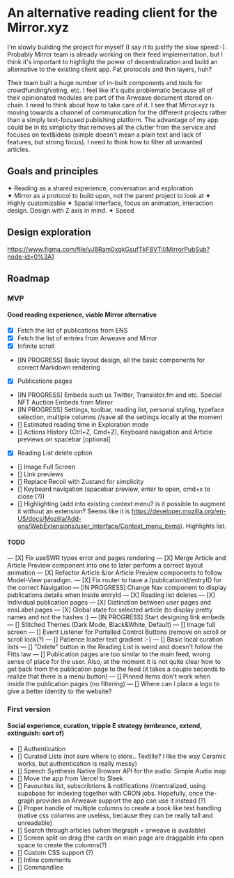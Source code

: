 # An alternative reading client for the Mirror.xyz

I'm slowly building the project for myself (I say it to justify the slow speed:-). Probably Mirror team is already working on their feed implementation, but I think it's important to highlight the power of decentralization and build an alternative to the existing client app. Fat protocols and thin layers, huh?

Their team built a huge number of in-built components and tools for crowdfunding/voting, etc. I feel like it's quite problematic because all of their opinionated modules are part of the Arweave document stored on-chain. I need to think about how to take care of it. I see that Mirror.xyz is moving towards a channel of communication for the different projects rather than a simply text-focused publishing platform. The advantage of my app could be in its simplicity that removes all the clutter from the service and focuses on text&ideas (simple doesn't mean a plain text and lack of features, but strong focus). I need to think how to filter all unwanted articles.

## Goals and principles

✦ Reading as a shared experience, conversation and exploration  
✦ Mirror as a protocol to build upon, not the
parent project to look at
✦ Highly customizable
✦ Spatial interface, focus on animation, interaction design. Design with Z axis in mind.
✦ Speed

## Design exploration

https://www.figma.com/file/yJ8Ram0xgkGsufTkF8VTil/MirrorPubSub?node-id=0%3A1

## Roadmap

### MVP

#### Good reading experience, viable Mirror alternative

- [x] Fetch the list of publications from ENS
- [x] Fetch the list of entries from Arweave and Mirror
- [x] Infinite scroll
- [IN PROGRESS] Basic layout design, all the basic components for correct Markdown rendering
- [x] Publications pages
- [IN PROGRESS] Embeds such us Twitter, Transistor.fm and etc. Special NFT Auction Embeds from Mirror
- [IN PROGRESS] Settings, toolbar, reading list, personal styling, typeface selection, multiple columns //save all the settings locally at the moment
- [] Estimated reading time in Exploration mode
- [] Actions History (Ctrl+Z, Cmd+Z), Keyboard navigation and Article previews on spacebar [optional]
- [x] Reading List delete option
- [] Image Full Screen
- [] Link previews
- [] Replace Recoil with Zustand for simplicity
- [] Keyboard navigation (spacebar preview, enter to open, cmd+x to close (?))
- [] Highlighting (add into existing context menu? is it possible to augment it without an extension? Seems like it is https://developer.mozilla.org/en-US/docs/Mozilla/Add-ons/WebExtensions/user_interface/Context_menu_items). Highlights list.

#### TODO

— [X] Fix useSWR types error and pages rendering
— [X] Merge Article and Article Preview component into one to later perform a correct layout animation
— [X] Refactor Article &/or Article Preview components to follow Model-View paradigm.
— [X] Fix router to have a /publicationId/entryID for the correct Navigation
— [IN PROGRESS] Change Nav component to display publications details when inside entryId
— [X] Reading list deletes
— [X] Individual publication pages
— [X] Distinction between user pages and ensLabel pages
— [X] Global state for selected article (to display pretty names and not the hashes :)
— [IN PROGRESS] Start designing link embeds
— [] Stitched Themes (Dark Mode, Black&White, Default)
— [] Image full screen
— [] Event Listener for Portalled Control Buttons (remove on scroll or scroll lock(?)
— [] Patience loader text gradient :-)
— [] Basic local curation lists
— [] "Delete" button in the Reading List is weird and doesn't follow the Fitts law
— [] Publication pages are too similar to the main feed, wrong sense of place for the user. Also, at the moment it is not quite clear how to get back from the publication page to the feed (it takes a couple seconds to realize that there is a menu button)
— [] Pinned items don't work when inside the publication pages (no filtering)
— [] Where can I place a logo to give a better identity to the website?

### First version

#### Social experience, curation, tripple E strategy (embrance, extend, extinguish: sort of)

- [] Authentication
- [] Curated Lists (not sure where to store.. Textille? I like the way Ceramic works, but authentication is really messy)
- [] Speech Synthesis Native Browser API for the audio. Simple Audio inap
- [] Move the app from Vercel to Sleek
- [] Favourites list, subscribtions & notifications //centralized, using supabase for indexing together with CRON jobs. Hopefully, once the-graph provides an Arweave support the app can use it instead (?)
- [] Proper handle of multiple columns to create a book like text handling (native css columns are useless, because they can be really tall and unreadable)
- [] Search through articles (when thegraph + arweave is available)
- [] Screen split on drag (the cards on main page are draggable into open space to create the columns(?)
- [] Custom CSS support (?)
- [] Inline comments
- [] Commandline
